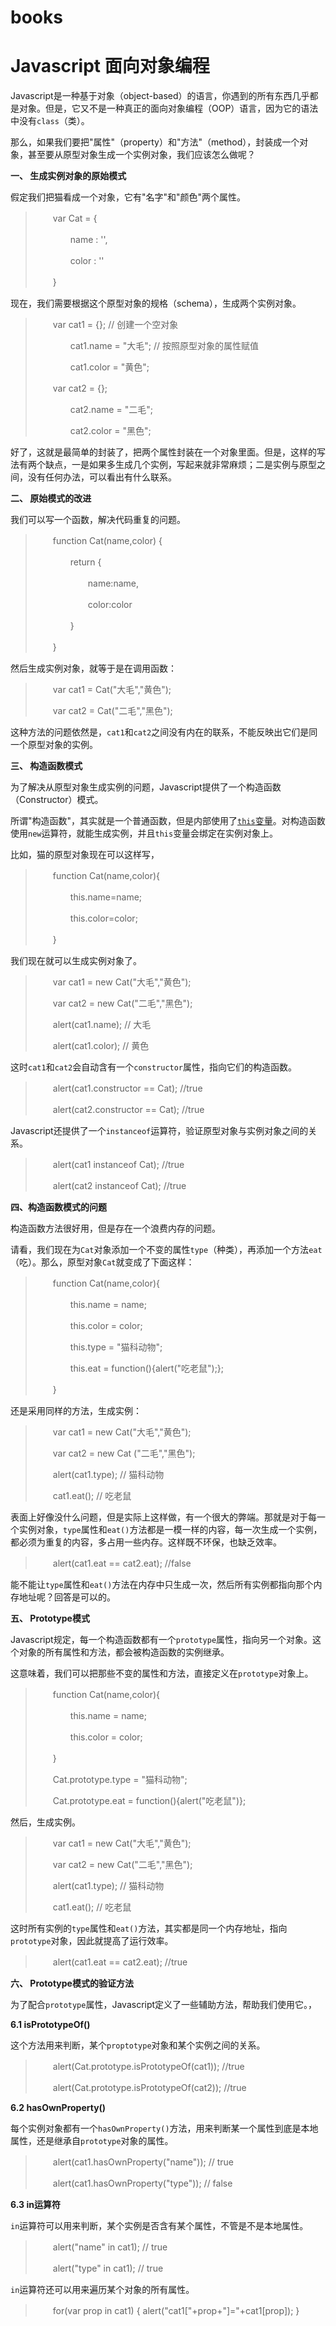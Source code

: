 # books

# Javascript 面向对象编程

Javascript是一种基于对象（object-based）的语言，你遇到的所有东西几乎都是对象。但是，它又不是一种真正的面向对象编程（OOP）语言，因为它的语法中没有`class`（类）。

那么，如果我们要把"属性"（property）和"方法"（method），封装成一个对象，甚至要从原型对象生成一个实例对象，我们应该怎么做呢？

**一、 生成实例对象的原始模式**

假定我们把猫看成一个对象，它有"名字"和"颜色"两个属性。

> 　　var Cat = {
>
> 　　　　name : '',
>
> 　　　　color : ''
>
> 　　} 

现在，我们需要根据这个原型对象的规格（schema），生成两个实例对象。

> 　　var cat1 = {}; // 创建一个空对象
>
> 　　　　cat1.name = "大毛"; // 按照原型对象的属性赋值
>
> 　　　　cat1.color = "黄色";
>
> 　　var cat2 = {};
>
> 　　　　cat2.name = "二毛";
>
> 　　　　cat2.color = "黑色";

好了，这就是最简单的封装了，把两个属性封装在一个对象里面。但是，这样的写法有两个缺点，一是如果多生成几个实例，写起来就非常麻烦；二是实例与原型之间，没有任何办法，可以看出有什么联系。

**二、 原始模式的改进**

我们可以写一个函数，解决代码重复的问题。

> 　　function Cat(name,color) {
>
> 　　　　return {
>
> 　　　　　　name:name,
>
> 　　　　　　color:color
>
> 　　　　}
>
> 　　}

然后生成实例对象，就等于是在调用函数：

> 　　var cat1 = Cat("大毛","黄色");
>
> 　　var cat2 = Cat("二毛","黑色");

这种方法的问题依然是，`cat1`和`cat2`之间没有内在的联系，不能反映出它们是同一个原型对象的实例。

**三、 构造函数模式**

为了解决从原型对象生成实例的问题，Javascript提供了一个构造函数（Constructor）模式。

所谓"构造函数"，其实就是一个普通函数，但是内部使用了[`this`变量](http://www.ruanyifeng.com/blog/2010/04/using_this_keyword_in_javascript.html)。对构造函数使用`new`运算符，就能生成实例，并且`this`变量会绑定在实例对象上。

比如，猫的原型对象现在可以这样写，

> 　　function Cat(name,color){
>
> 　　　　this.name=name;
>
> 　　　　this.color=color;
>
> 　　}

我们现在就可以生成实例对象了。

> 　　var cat1 = new Cat("大毛","黄色");
>
> 　　var cat2 = new Cat("二毛","黑色");
>
> 　　alert(cat1.name); // 大毛
>
> 　　alert(cat1.color); // 黄色

这时`cat1`和`cat2`会自动含有一个`constructor`属性，指向它们的构造函数。

> 　　alert(cat1.constructor == Cat); //true
>
> 　　alert(cat2.constructor == Cat); //true

Javascript还提供了一个`instanceof`运算符，验证原型对象与实例对象之间的关系。

> 　　alert(cat1 instanceof Cat); //true
>
> 　　alert(cat2 instanceof Cat); //true

**四、构造函数模式的问题**

构造函数方法很好用，但是存在一个浪费内存的问题。

请看，我们现在为`Cat`对象添加一个不变的属性`type`（种类），再添加一个方法`eat`（吃）。那么，原型对象`Cat`就变成了下面这样：

> 　　function Cat(name,color){
>
> 　　　　this.name = name;
>
> 　　　　this.color = color;
>
> 　　　　this.type = "猫科动物";
>
> 　　　　this.eat = function(){alert("吃老鼠");};
>
> 　　}

还是采用同样的方法，生成实例：

> 　　var cat1 = new Cat("大毛","黄色");
>
> 　　var cat2 = new Cat ("二毛","黑色");
>
> 　　alert(cat1.type); // 猫科动物
>
> 　　cat1.eat(); // 吃老鼠

表面上好像没什么问题，但是实际上这样做，有一个很大的弊端。那就是对于每一个实例对象，`type`属性和`eat()`方法都是一模一样的内容，每一次生成一个实例，都必须为重复的内容，多占用一些内存。这样既不环保，也缺乏效率。

> 　　alert(cat1.eat == cat2.eat); //false

能不能让`type`属性和`eat()`方法在内存中只生成一次，然后所有实例都指向那个内存地址呢？回答是可以的。

**五、 Prototype模式**

Javascript规定，每一个构造函数都有一个`prototype`属性，指向另一个对象。这个对象的所有属性和方法，都会被构造函数的实例继承。

这意味着，我们可以把那些不变的属性和方法，直接定义在`prototype`对象上。

> 　　function Cat(name,color){
>
> 　　　　this.name = name;
>
> 　　　　this.color = color;
>
> 　　}
>
> 　　Cat.prototype.type = "猫科动物";
>
> 　　Cat.prototype.eat = function(){alert("吃老鼠")};

然后，生成实例。

> 　　var cat1 = new Cat("大毛","黄色");
>
> 　　var cat2 = new Cat("二毛","黑色");
>
> 　　alert(cat1.type); // 猫科动物
>
> 　　cat1.eat(); // 吃老鼠

这时所有实例的`type`属性和`eat()`方法，其实都是同一个内存地址，指向`prototype`对象，因此就提高了运行效率。

> 　　alert(cat1.eat == cat2.eat); //true

**六、 Prototype模式的验证方法**

为了配合`prototype`属性，Javascript定义了一些辅助方法，帮助我们使用它。，

**6.1 isPrototypeOf()**

这个方法用来判断，某个`proptotype`对象和某个实例之间的关系。

> 　　alert(Cat.prototype.isPrototypeOf(cat1)); //true
>
> 　　alert(Cat.prototype.isPrototypeOf(cat2)); //true

**6.2 hasOwnProperty()**

每个实例对象都有一个`hasOwnProperty()`方法，用来判断某一个属性到底是本地属性，还是继承自`prototype`对象的属性。

> 　　alert(cat1.hasOwnProperty("name")); // true
>
> 　　alert(cat1.hasOwnProperty("type")); // false

**6.3 in运算符**

`in`运算符可以用来判断，某个实例是否含有某个属性，不管是不是本地属性。

> 　　alert("name" in cat1); // true
>
> 　　alert("type" in cat1); // true

`in`运算符还可以用来遍历某个对象的所有属性。

> 　　for(var prop in cat1) { alert("cat1["+prop+"]="+cat1[prop]); }
